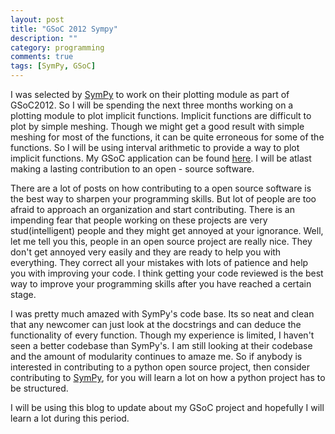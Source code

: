 ```yaml
---
layout: post
title: "GSoC 2012 Sympy"
description: ""
category: programming
comments: true
tags: [SymPy, GSoC]
---
```

I was selected by [SymPy](http://sympy.org) to work on their plotting module as part of GSoC2012. So I will be spending the next three months working on a plotting module to plot implicit functions. Implicit functions are difficult to plot by simple meshing. Though we might get a good result with simple meshing for most of the functions, it can be quite erroneous for some of the functions. So I will be using interval arithmetic to provide a way to plot implicit functions. My GSoC application can be found [here](https://github.com/sympy/sympy/wiki/GSoC-2012-Application-Bharath-M-R%3A-Plotting-Module). I will be atlast making a lasting contribution to an open - source software.

There are a lot of posts on how contributing to a open source software is the best way to sharpen your programming skills. But lot of people are too afraid to approach an organization and start contributing. There is an impending fear that people working on these projects are very stud(intelligent) people and they might get annoyed at your ignorance. Well, let me tell you this, people in an open source project are really nice. They don't get annoyed very easily and they are ready to help you with everything. They correct all your mistakes with lots of patience and help you with improving your code. I think getting your code reviewed is the best way to improve your programming skills after you have reached a certain stage. 

I was pretty much amazed with SymPy's code base. Its so neat and clean that any newcomer can just look at the docstrings and can deduce the functionality of every function. Though my experience is limited, I haven't seen a better codebase than SymPy's. I am still looking at their codebase and the amount of modularity continues to amaze me. So if anybody is interested in contributing to a python open source project, then consider contributing to [SymPy](http://sympy.org), for you will learn a lot on how a python project has to be structured.

I will be using this blog to update about my GSoC project and hopefully I will learn a lot during this period.



